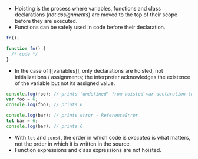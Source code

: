 - Hoisting is the process where variables, functions and class declarations (_not assignments_) are moved to the top of their scope before they are executed.
- Functions can be safely used in code before their declaration.

```js
fn();

function fn() {
  /* code */
}
```

- In the case of [[variables]], only declarations are hoisted, not initializations / assignments; the interpreter acknowledges the existence of the variable but not its assigned value.

```js
console.log(foo); // prints 'undefined' from hoisted var declaration (not 6)
var foo = 6;
console.log(foo); // prints 6

console.log(bar); // prints error - ReferenceError
let bar = 6;
console.log(bar); // prints 6
```

- With `let` and `const`, the order in which code is _executed_ is what matters, not the order in which it is written in the source.
- Function expressions and class expressions are not hoisted.
